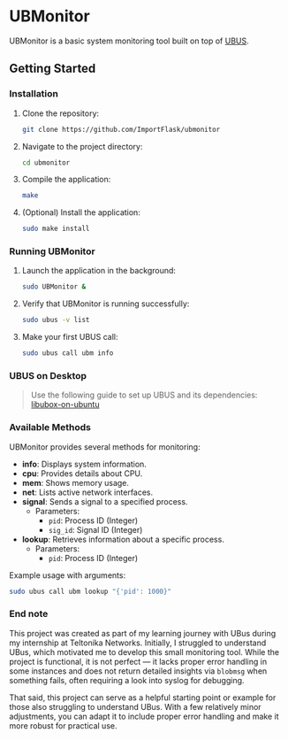 # UBMonitor

UBMonitor is a basic system monitoring tool built on top of [UBUS](https://openwrt.org/docs/techref/ubus).

## Getting Started

### Installation
1. Clone the repository:
    ```sh
    git clone https://github.com/ImportFlask/ubmonitor
    ```
2. Navigate to the project directory:
    ```sh
    cd ubmonitor
    ```
3. Compile the application:
    ```sh
    make
    ```
4. (Optional) Install the application:
    ```sh
    sudo make install
    ```

### Running UBMonitor
1. Launch the application in the background:
    ```sh
    sudo UBMonitor &
    ```
2. Verify that UBMonitor is running successfully:
    ```sh
    sudo ubus -v list
    ```
3. Make your first UBUS call:
    ```sh
    sudo ubus call ubm info
    ```

### UBUS on Desktop
> Use the following guide to set up UBUS and its dependencies: [libubox-on-ubuntu](https://github.com/robbie-cao/note/blob/master/libubox-on-ubuntu.md)

### Available Methods

UBMonitor provides several methods for monitoring:

- **info**: Displays system information.
- **cpu**: Provides details about CPU.
- **mem**: Shows memory usage.
- **net**: Lists active network interfaces.
- **signal**: Sends a signal to a specified process.
  - Parameters:
    - `pid`: Process ID (Integer)
    - `sig_id`: Signal ID (Integer)
- **lookup**: Retrieves information about a specific process.
  - Parameters:
    - `pid`: Process ID (Integer)

Example usage with arguments:
```sh
sudo ubus call ubm lookup "{'pid': 1000}"
```

### End note

This project was created as part of my learning journey with UBus during my internship at Teltonika Networks. Initially, I struggled to understand UBus, which motivated me to develop this small monitoring tool. While the project is functional, it is not perfect — it lacks proper error handling in some instances and does not return detailed insights via `blobmsg` when something fails, often requiring a look into syslog for debugging.

That said, this project can serve as a helpful starting point or example for those also struggling to understand UBus. With a few relatively minor adjustments, you can adapt it to include proper error handling and make it more robust for practical use.